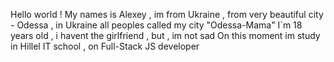Hello world ! 
My names is Alexey , im from Ukraine , from very beautiful city - Odessa , in Ukraine all peoples called my city "Odessa-Mama" 
I`m 18 years old , i havent the girlfriend , but , im not sad
On this moment im study in Hillel IT school , on Full-Stack JS developer
